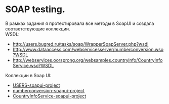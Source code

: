 # SOAP testing.

В рамках задания я протестировала все методы в SoapUI и создала соответствующие коллекции.  
WSDL:
* http://users.bugred.ru/tasks/soap/WrapperSoapServer.php?wsdl
* http://www.dataaccess.com/webservicesserver/numberconversion.wso?WSDL
* http://webservices.oorsprong.org/websamples.countryinfo/CountryInfoService.wso?WSDL 
  
Коллекции в Soap UI:  
+ [ USERS-soapui-project ]( https://github.com/KaraliovaQA/SoapUI-testing/blob/main/USERS-soapui-project.md )  
+ [ numberconversion-soapui-project ]( [https://drive.google.com/drive/u/0/my-drive](https://github.com/KaraliovaQA/SoapUI-testing/blob/main/numberconversion-soapui-project.md) )  
+ [ CountryInfoService-soapui-project ]( https://github.com/KaraliovaQA/SoapUI-testing/blob/main/USERS-soapui-project.md )
